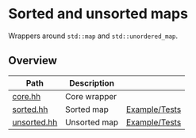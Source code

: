 # Sorted and unsorted maps

Wrappers around `std::map` and `std::unordered_map`.


## Overview

| Path                       | Description  |                                   |
| -------------------------- | ------------ | --------------------------------- |
| [core.hh](core.hh)         | Core wrapper |                                   |
| [sorted.hh](sorted.hh)     | Sorted map   | [Example/Tests](sorted.test.cc)   |
| [unsorted.hh](unsorted.hh) | Unsorted map | [Example/Tests](unsorted.test.cc) |

